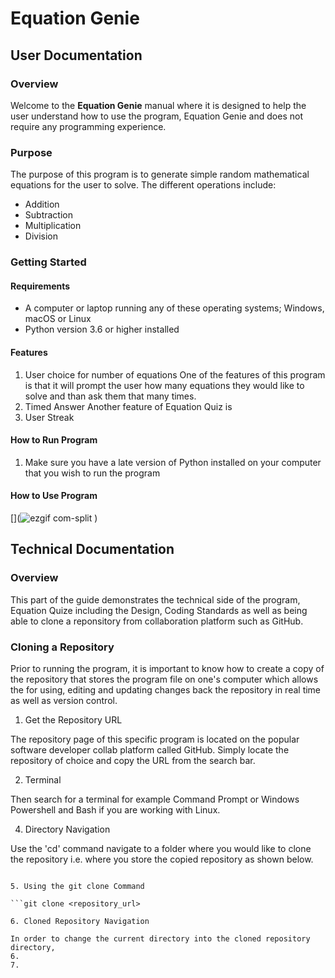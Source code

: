 # Equation Genie
## User Documentation
### Overview 
Welcome to the **Equation Genie** manual where it is designed to help the user understand how to use the program, Equation Genie and does not require any programming experience. 
### Purpose
The purpose of this program is to generate simple random mathematical equations for the user to solve. The different operations include:
- Addition
- Subtraction
- Multiplication
- Division

### Getting Started
#### Requirements
- A computer or laptop running any of these operating systems; Windows, macOS or Linux
- Python version 3.6 or higher installed

#### Features
1. User choice for number of equations
One of the features of this program is that it will prompt the user how many equations they would like to solve and than ask them that many times.
2. Timed Answer
Another feature of Equation Quiz is 
4. User Streak

#### How to Run Program
1. Make sure you have a late version of Python installed on your computer that you wish to run the program 

#### How to Use Program 
[](![ezgif com-split](https://github.com/user-attachments/assets/1a8f8671-426f-4220-8616-c1fec545f466)
)
## Technical Documentation
### Overview
This part of the guide demonstrates the technical side of the program, Equation Quize including the Design, Coding Standards as well as being able to clone a reponsitory from collaboration platform such as GitHub. 

### Cloning a Repository
Prior to running the program, it is important to know how to create a copy of the repository that stores the program file on one's computer which allows the for using, editing and updating changes back the repository in real time as well as version control. 

1. Get the Repository URL
   
The repository page of this specific program is located on the popular software developer collab platform called GitHub. Simply locate the repository of choice and copy the URL from the search bar.

2. Terminal

Then search for a terminal for example Command Prompt or Windows Powershell and Bash if you are working with Linux.

4. Directory Navigation

Use the 'cd' command navigate to a folder where you would like to clone the repository i.e. where you store the copied repository as shown below. 

```cd <desired_folder>

5. Using the git clone Command

```git clone <repository_url>

6. Cloned Repository Navigation

In order to change the current directory into the cloned repository directory, 
6. 
7. 

